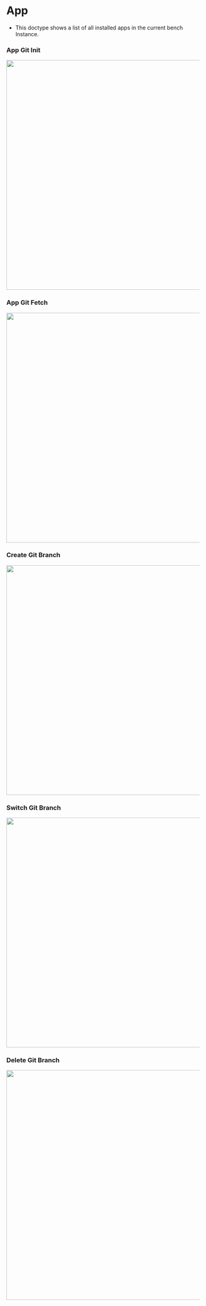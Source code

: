 # App

- This doctype shows a list of all installed apps in the current bench Instance.

### App Git Init

<img src="https://github.com/frappe/bench_manager/wiki/images/app-init.gif" width="600">

### App Git Fetch

<img src="https://github.com/frappe/bench_manager/wiki/images/app-fetch.gif" width="600">

### Create Git Branch

<img src="https://github.com/frappe/bench_manager/wiki/images/app-new_branch.gif" width="600">

### Switch Git Branch

<img src="https://github.com/frappe/bench_manager/wiki/images/app-switch_branch.gif" width="600">

### Delete Git Branch

<img src="https://github.com/frappe/bench_manager/wiki/images/app-delete_branch.gif" width="600">

